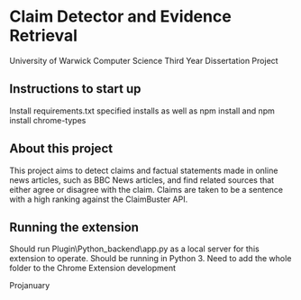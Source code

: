 # Claim Detector and Evidence Retrieval

University of Warwick Computer Science Third Year Dissertation Project

## Instructions to start up
Install requirements.txt specified installs as well as npm install and npm install chrome-types

## About this project
This project aims to detect claims and factual statements made in online news articles, such as BBC News articles, and find related sources that either agree or disagree with the claim. Claims are taken to be a sentence with a high ranking against the ClaimBuster API.

## Running the extension
Should run Plugin\Python_backend\app.py as a local server for this extension to operate. Should be running in Python 3.
Need to add the whole folder to the Chrome Extension development

Projanuary
